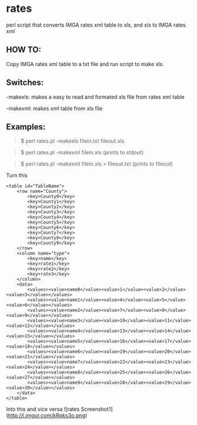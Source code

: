 rates
=====

perl script that converts IMGA rates xml table to xls, and xls to IMGA rates xml


HOW TO:
-------
Copy IMGA rates xml table to a txt file and run script to make xls.

Switches:
---------

-makexls: makes a easy to read and formated xls file from rates xml table

-makexml: makes xml table from xls file

Examples:
---------
>$ perl rates.pl -makexls filein.txt fileout.xls

>$ perl rates.pl -makexml filein.xls (prints to stdout)

>$ perl rates.pl -makexml filein.xls > fileout.txt (prints to fileout)


Turn this 
```
<table id="TableName">
	<row name="County">
		<key>County0</key>
		<key>County1</key>
		<key>County2</key>
		<key>County3</key>
		<key>County4</key>
		<key>County5</key>
		<key>County6</key>
		<key>County7</key>
		<key>County8</key>
		<key>County9</key>
	</row>
	<column name="type">
		<key>name</key>
		<key>rate1</key>
		<key>rate2</key>
		<key>rate3</key>
	</column>
	<data>
		<values><value>name0</value><value>1</value><value>2</value><value>3</value></values>
		<values><value>name1</value><value>4</value><value>5</value><value>6</value></values>
		<values><value>name2</value><value>7</value><value>8</value><value>9</value></values>
		<values><value>name3</value><value>10</value><value>11</value><value>12</value></values>
		<values><value>name4</value><value>13</value><value>14</value><value>15</value></values>
		<values><value>name5</value><value>16</value><value>17</value><value>18</value></values>
		<values><value>name6</value><value>19</value><value>20</value><value>21</value></values>
		<values><value>name7</value><value>22</value><value>23</value><value>24</value></values>
		<values><value>name8</value><value>25</value><value>26</value><value>27</value></values>
		<values><value>name9</value><value>28</value><value>29</value><value>30</value></values>
	</data>
</table>
```
Into this and vice versa
![rates Screenshot1]
(http://i.imgur.com/kRpks3o.png)